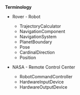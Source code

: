 ﻿**Terminology**

* Rover - Robot
  * TrajectoryCalculator
  * NavigationComponent
  * NavigationSystem
  * PlanetBoundary
  * Pose
  * CardinalDirection
  * Position
  
* NASA - Remote Control Center
  * RobotCommandController
  * HardwareInputDevice
  * HardwareOutputDevice
